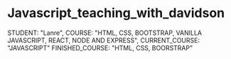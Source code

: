 # Javascript_teaching_with_davidson

STUDENT: "Lanre",
COURSE: "HTML, CSS, BOOTSTRAP, VANILLA JAVASCRIPT, REACT, NODE AND EXPRESS",
CURRENT_COURSE: "JAVASCRIPT"
FINISHED_COURSE: "HTML, CSS, BOORSTRAP"
